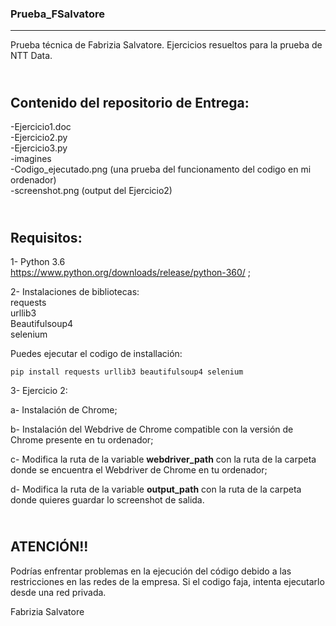 ### __Prueba_FSalvatore__ 
***            
Prueba técnica de Fabrizia Salvatore. Ejercicios resueltos para la prueba de NTT Data.
   
\
__Contenido del repositorio de Entrega:__   
---             
-Ejercicio1.doc   
-Ejercicio2.py  
-Ejercicio3.py   
-imagines  
-Codigo_ejecutado.png (una prueba del funcionamento del codigo en mi ordenador)  
-screenshot.png (output del Ejercicio2)   

\
__Requisitos:__  
---             
1- Python 3.6  
https://www.python.org/downloads/release/python-360/ ;  
   
2- Instalaciones de bibliotecas:  
requests   
urllib3   
Beautifulsoup4    
selenium  
  	          
Puedes ejecutar el codigo de installación:   
   
```shell
pip install requests urllib3 beautifulsoup4 selenium
```
        
3- Ejercicio 2:  

a- Instalación de Chrome;   
  
b- Instalación del Webdrive de Chrome compatible con la versión de Chrome presente en tu ordenador;   
  
c- Modifica la ruta de la variable __webdriver_path__ con la ruta de la carpeta donde se encuentra el Webdriver de Chrome en tu ordenador;  
  
d- Modifica la ruta de la variable __output_path__ con la ruta de la carpeta donde quieres guardar lo screenshot de salida.  

\
__ATENCIÓN!!__  
---           
Podrías enfrentar problemas en la ejecución del código debido a las restricciones en las redes de la empresa. Si el codigo faja, 
intenta ejecutarlo desde una red privada.   
          
Fabrizia Salvatore
